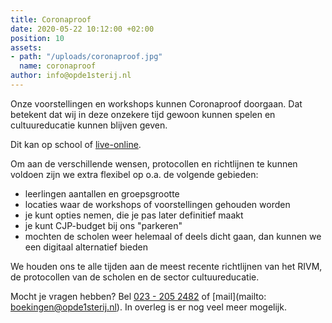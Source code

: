 ```yaml
---
title: Coronaproof
date: 2020-05-22 10:12:00 +02:00
position: 10
assets:
- path: "/uploads/coronaproof.jpg"
  name: coronaproof
author: info@opde1sterij.nl
---
```


Onze voorstellingen en workshops kunnen Coronaproof doorgaan. Dat betekent dat wij in deze onzekere tijd gewoon kunnen spelen en cultuureducatie kunnen blijven geven.

Dit kan op school of [live-online](https://www.opde1sterij.nl/opde1sterij/online-aanbod/).

Om aan de verschillende wensen, protocollen en richtlijnen te kunnen voldoen zijn we extra flexibel op o.a. de volgende gebieden:

* leerlingen aantallen en groepsgrootte
* locaties waar de workshops of voorstellingen gehouden worden
* je kunt opties nemen, die je pas later definitief maakt
* je kunt CJP-budget bij ons "parkeren"
* mochten de scholen weer helemaal of deels dicht gaan, dan kunnen we een digitaal alternatief bieden

We houden ons te alle tijden aan de meest recente richtlijnen van het RIVM, de protocollen van de scholen en de sector cultuureducatie.

Mocht je vragen hebben? Bel <a href="tel:+31232052482" title="Bel Op de eerste rij">023 - 205 2482</a> of [mail](mailto: boekingen@opde1sterij.nl). In overleg is er nog veel meer mogelijk.
